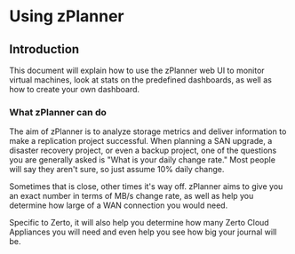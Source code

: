 Using zPlanner
====================

Introduction
----------------
This document will explain how to use the zPlanner web UI to monitor virtual machines, look at stats on the predefined dashboards, as well as how to create your own dashboard.

### What zPlanner can do

The aim of zPlanner is to analyze storage metrics and deliver information to make a replication project successful. When planning a SAN upgrade, a disaster recovery project, or even a backup project, one of the questions you are generally asked is "What is your daily change rate." Most people will say they aren't sure, so just assume 10% daily change.

Sometimes that is close, other times it's way off. zPlanner aims to give you an exact number in terms of MB/s change rate, as well as help you determine how large of a WAN connection you would need.

Specific to Zerto, it will also help you determine how many Zerto Cloud Appliances you will need and even help you see how big your journal will be.